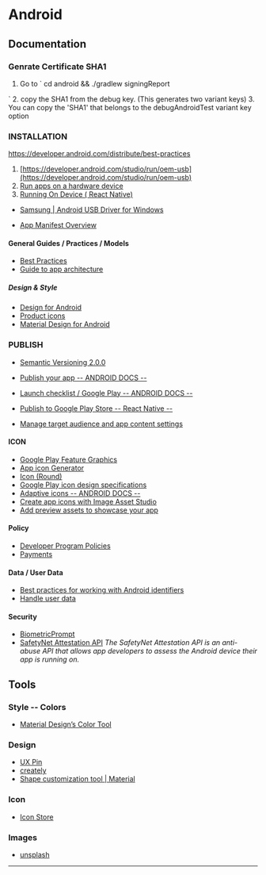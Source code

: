 Android
=======================


Documentation
--------------

### Genrate Certificate SHA1

1. Go to
`
cd android && ./gradlew signingReport

`
2. copy the SHA1 from the debug key. (This generates two variant keys)
3. You can copy the 'SHA1' that belongs to the debugAndroidTest variant key option


### INSTALLATION
https://developer.android.com/distribute/best-practices
1. [https://developer.android.com/studio/run/oem-usb](https://developer.android.com/studio/run/oem-usb)
2. [Run apps on a hardware device](https://developer.android.com/studio/run/device#setting-up)
3. [Running On Device ( React Native)](https://reactnative.dev/docs/running-on-device)

- [Samsung | Android USB Driver for Windows](https://developer.samsung.com/mobile/android-usb-driver.html)


- [App Manifest Overview](https://developer.android.com/guide/topics/manifest/manifest-intro)


#### General Guides / Practices / Models

- [Best Practices](https://developer.android.com/distribute/best-practices)
- [Guide to app architecture](https://developer.android.com/jetpack/guide)


##### Design & Style

- [Design for Android](https://developer.android.com/design)
- [Product icons](https://material.io/design/iconography/product-icons.html#design-principles)
- [Material Design for Android](https://developer.android.com/guide/topics/ui/look-and-feel)


### PUBLISH

- [Semantic Versioning 2.0.0](https://semver.org)

- [Publish your app  -- ANDROID DOCS --](https://developer.android.com/studio/publish)
- [Launch checklist / Google Play  -- ANDROID DOCS --](https://developer.android.com/distribute/best-practices/launch/launch-checklist)
- [Publish to Google Play Store -- React Native -- ](https://reactnative.dev/docs/signed-apk-android)
- [Manage target audience and app content settings](https://support.google.com/googleplay/android-developer/answer/9867159?visit_id=637648602174235573-2915779392&rd=1)

#### ICON

- [Google Play Feature Graphics](https://hotpot.ai/templates/google-play-feature-graphic)
- [App icon Generator](https://appicon.co)
- [Icon (Round)](https://jgilfelt.github.io/AndroidAssetStudio/icons-launcher.html#foreground.space.trim=1&foreground.space.pad=0.5&foreColor=E8EAF6%2C0&crop=1&backgroundShape=circle&backColor=fff%2C100&effects=none&elevate=1)
- [Google Play icon design specifications](https://developer.android.com/google-play/resources/icon-design-specifications)
- [Adaptive icons -- ANDROID DOCS --](https://developer.android.com/guide/practices/ui_guidelines/icon_design_adaptive)
- [Create app icons with Image Asset Studio](https://developer.android.com/studio/write/image-asset-studio#create-adaptive)
- [Add preview assets to showcase your app](https://support.google.com/googleplay/android-developer/answer/9866151?visit_id=637636523234648422-1153986000&rd=1)


#### Policy

- [Developer Program Policies](https://play.google.com/about/developer-content-policy/)
- [Payments](https://support.google.com/googleplay/android-developer/answer/9858738)

#### Data / User Data

- [Best practices for working with Android identifiers](https://developer.android.com/training/articles/user-data-ids)
- [Handle user data](https://developer.android.com/training/articles/security-tips#UserData)


#### Security

- [BiometricPrompt](https://developer.android.com/reference/androidx/biometric/BiometricPrompt)
- [SafetyNet Attestation API](https://developer.android.com/training/safetynet/attestation) *The SafetyNet Attestation API is an anti-abuse API that allows app developers to assess the Android device their app is running on.*

Tools
-----

### Style -- Colors

- [Material Design’s Color Tool](https://material.io/resources/color/#!/?view.left=1&view.right=0)

### Design 

- [UX Pin](https://www.uxpin.com/)
- [creately](https://creately.com)
- [Shape customization tool | Material](https://material.io/design/shape/about-shape.html#shape-customization-tool)

### Icon

- [Icon Store](https://iconstore.co)

### Images

- [unsplash](https://unsplash.com/wallpapers/android/pixel)



-----------------------------------------------------------------------------------------------------
